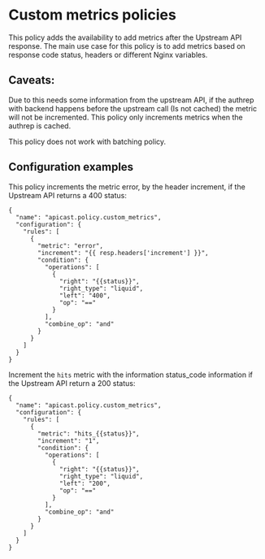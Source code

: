 # Custom metrics policies

This policy adds the availability to add metrics after the Upstream API
response.  The main use case for this policy is to add metrics based on response
code status, headers or different Nginx variables.

## Caveats:

Due to this needs some information from the upstream API, if the authrep with
backend happens before the upstream call (Is not cached) the metric will not be
incremented. This policy only increments metrics when the authrep is cached.

This policy does not work with batching policy.

## Configuration examples

This policy increments the metric error, by the header increment, if the
Upstream API returns a 400 status:

```
{
  "name": "apicast.policy.custom_metrics",
  "configuration": {
    "rules": [
      {
        "metric": "error",
        "increment": "{{ resp.headers['increment'] }}",
        "condition": {
          "operations": [
            {
              "right": "{{status}}",
              "right_type": "liquid",
              "left": "400",
              "op": "=="
            }
          ],
          "combine_op": "and"
        }
      }
    ]
  }
}
```

Increment the `hits` metric with the information status_code information if the
Upstream API return a 200 status:

```
{
  "name": "apicast.policy.custom_metrics",
  "configuration": {
    "rules": [
      {
        "metric": "hits_{{status}}",
        "increment": "1",
        "condition": {
          "operations": [
            {
              "right": "{{status}}",
              "right_type": "liquid",
              "left": "200",
              "op": "=="
            }
          ],
          "combine_op": "and"
        }
      }
    ]
  }
}
```


